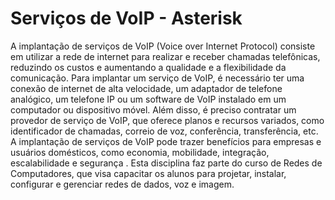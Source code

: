 # Serviços de VoIP - Asterisk

A implantação de serviços de VoIP (Voice over Internet Protocol) consiste em utilizar a rede de internet para realizar e receber chamadas telefônicas, reduzindo os custos e aumentando a qualidade e a flexibilidade da comunicação. Para implantar um serviço de VoIP, é necessário ter uma conexão de internet de alta velocidade, um adaptador de telefone analógico, um telefone IP ou um software de VoIP instalado em um computador ou dispositivo móvel. Além disso, é preciso contratar um provedor de serviço de VoIP, que oferece planos e recursos variados, como identificador de chamadas, correio de voz, conferência, transferência, etc. A implantação de serviços de VoIP pode trazer benefícios para empresas e usuários domésticos, como economia, mobilidade, integração, escalabilidade e segurança . Esta disciplina faz parte do curso de Redes de Computadores, que visa capacitar os alunos para projetar, instalar, configurar e gerenciar redes de dados, voz e imagem.
